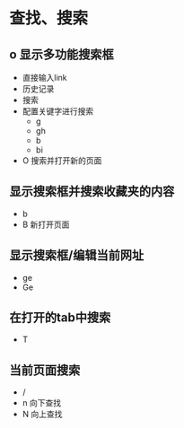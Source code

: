 # 查找、搜索

## o 显示多功能搜索框
- 直接输入link
- 历史记录
- 搜索
- 配置关键字进行搜索
  - g 
  - gh 
  - b
  - bi
- O 搜索并打开新的页面

##  显示搜索框并搜索收藏夹的内容
- b 
- B 新打开页面

## 显示搜索框/编辑当前网址
- ge
- Ge 

## 在打开的tab中搜索
- T

## 当前页面搜索
- /
- n 向下查找
- N 向上查找